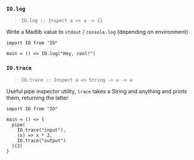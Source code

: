 ### `IO.log`

> `IO.log :: Inspect a => a -> {}`

Write a Madlib value to `stdout` / `console.log` (depending on environment)

```madlib
import IO from "IO"

main = () => IO.log("Hey, cool!")
```

### `IO.trace`

> `IO.trace :: Inspect a => String -> a -> a`

Useful pipe inspector utility, `trace` takes a String and anything and prints them, returning the latter

```madlib
import IO from "IO"

main = () => {
  pipe(
    IO.trace("input"),
    (x) => x * 2,
    IO.trace("output")
  )(2)
}
```
